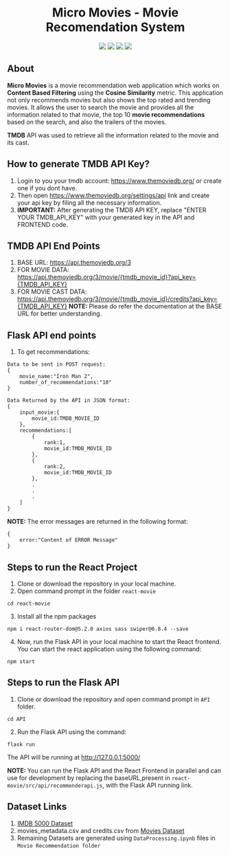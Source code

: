 <div align="center">

<h1>Micro Movies - Movie Recomendation System </h1>
<img src="https://img.shields.io/badge/Python-3.7.3-brown" />
<img src="https://img.shields.io/badge/Frontend-ReactJS-orange" />
<img src="https://img.shields.io/badge/BackendAPI-Flask-yellow" />
<img src="https://img.shields.io/badge/OtherAPI-TMDB-red" />
</div>

## About

<b>Micro Movies</b> is a movie recommendation web application which works on <b>Content Based Filtering</b> using the <b>Cosine Similarity</b> metric. This application not only recommends movies but also shows the top rated and trending movies. It allows the user to search the movie and provides all the information related to that movie,  the top 10 <b>movie recommendations</b> based on the search, and also the trailers of the movies.<br/>

<b>TMDB</b> API was used to retrieve all the information related to the movie and its cast. 

## How to generate TMDB API Key?

1. Login to you your tmdb account: https://www.themoviedb.org/ or create one if you dont have.
2. Then open https://www.themoviedb.org/settings/api link and create your api key by filing all the necessary information.
3. <b>IMPORTANT:</b> After generating the TMDB API KEY, replace "ENTER YOUR TMDB_API_KEY" with your generated key in the API and FRONTEND code.

## TMDB API End Points

1. BASE URL: https://api.themoviedb.org/3
2. FOR MOVIE DATA: https://api.themoviedb.org/3/movie/{tmdb_movie_id}?api_key={TMDB_API_KEY}
3. FOR MOVIE CAST DATA: https://api.themoviedb.org/3/movie/{tmdb_movie_id}/credits?api_key={TMDB_API_KEY}
   <b>NOTE: </b>Please do refer the documentation at the BASE URL for better understanding.

## Flask API end points

1. To get recommendations: 

```
Data to be sent in POST request:
{
    movie_name:"Iron Man 2",
    number_of_recommendations:"10"
}

Data Returned by the API in JSON format:
{
    input_movie:{
        movie_id:TMDB_MOVIE_ID
    },
    recommendations:[
        {
            rank:1,
            movie_id:TMDB_MOVIE_ID
        },
        {
            rank:2,
            movie_id:TMDB_MOVIE_ID
        },
        .
        .
        .
    ]
}
```

<b>NOTE: </b>The error messages are returned in the following format:

```
{
    error:"Content of ERROR Message"
}
```

## Steps to run the React Project

1. Clone or download the repository in your local machine.
2. Open command prompt in the folder `react-movie`
```
cd react-movie
```
3. Install all the npm packages

```
npm i react-router-dom@5.2.0 axios sass swiper@6.8.4 --save
```

4. Now, run the Flask API in your local machine to start the React frontend. You can start the react application using the following command:

```
npm start
```

## Steps to run the Flask API

1. Clone or download the repository and open command prompt in `API` folder.
```
cd API
```
2. Run the Flask API using the command:
```
flask run
```

The API will be running at http://127.0.0.1:5000/

<b>NOTE: </b>You can run the Flask API and the React Frontend in parallel and can use for development by replacing the baseURL,present in `react-movie/src/api/recommenderapi.js`, with the Flask API running link.

## Dataset Links

1. [IMDB 5000 Dataset](https://www.kaggle.com/carolzhangdc/imdb-5000-movie-dataset)
2. movies_metadata.csv and credits.csv from [Movies Dataset](https://www.kaggle.com/rounakbanik/the-movies-dataset)
3. Remaining Datasets are generated using `DataProcessing.ipynb` files in `Movie Recommendation folder`
